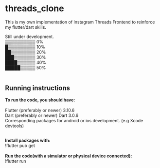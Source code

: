 # threads_clone

This is my own implementation of Instagram Threads Frontend to reinforce my flutter/dart skills.

Still under development.<br/>
▒▒▒▒▒▒▒▒▒▒ 0%<br/>
█▒▒▒▒▒▒▒▒▒ 10%<br/>
██▒▒▒▒▒▒▒▒ 20%<br/>
███▒▒▒▒▒▒▒ 30%<br/>
████▒▒▒▒▒▒ 40%<br/>
█████▒▒▒▒▒ 50%<br/><br/>

## Running instructions

**To run the code, you should have:**<br /><br />
Flutter (preferably or newer) 3.10.6<br />
Dart (preferably or newer) Dart 3.0.6<br />
Corresponding packages for android or ios development. (e.g Xcode devtools)<br /><br />

**Install packages with:**<br />
!flutter pub get<br /><br />
**Run the code(with a simulator or physical device connected):**<br />
!flutter run<br />
